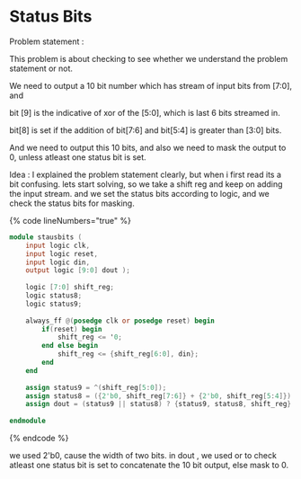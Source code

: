 # Status Bits

Problem statement :&#x20;

This problem is about checking to see whether we understand the problem statement or not.

We need to output a 10 bit number which has stream of input bits from \[7:0], and&#x20;

bit \[9] is the indicative of xor of the \[5:0], which is last 6 bits streamed in.

bit\[8] is set if the addition of bit\[7:6] and bit\[5:4] is greater than \[3:0] bits.

And we need to output this 10 bits, and also we need to mask the output to 0, unless atleast one status bit is set.



Idea : I explained the problem statement clearly, but when i first read its a bit confusing. lets start solving, so we take a shift reg and keep on adding the input stream. and we set the status bits according to logic, and we check the status bits for masking.

{% code lineNumbers="true" %}
```verilog
module stausbits (
    input logic clk,
    input logic reset,
    input logic din,
    output logic [9:0] dout );
    
    logic [7:0] shift_reg;
    logic status8;
    logic status9;
    
    always_ff @(posedge clk or posedge reset) begin
        if(reset) begin
            shift_reg <= '0;
        end else begin
            shift_reg <= {shift_reg[6:0], din};
        end
    end
    
    assign status9 = ^(shift_reg[5:0]);
    assign status8 = ({2'b0, shift_reg[7:6]} + {2'b0, shift_reg[5:4]}) > shift_reg[3:0];
    assign dout = (status9 || status8) ? {status9, status8, shift_reg} : '0;
    
endmodule
```
{% endcode %}

we used 2'b0, cause the width of two bits. in dout , we used or to check atleast one status bit is set to concatenate the 10 bit output, else mask to 0.

